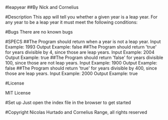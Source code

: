 #leapyear
##By Nick and Cornelius

#Description
This app will tell you whether a given year is a leap year. For any year to be a leap year it must meet the following conditions:

#Bugs
There are no known bugs

#SPECS
##The Program should return when a year is not a leap year.
Input Example: 1993
Output Example: false
##The Program should return 'true' for years divisible by 4, since those are leap years.
Input Example: 2004
Output Example: true
##The Program should return 'false' for years divisible 100, since those are not leap years.
Input Example: 1900
Output Example: false
##The Program should return 'true' for years divisible by 400, since those are leap years.
Input Example: 2000
Output Example: true

#License

MIT License

#Set up
Just open the index file in the browser to get started

#Copyright
Nicolas Hurtado and Cornelius Range, all rights reserved
